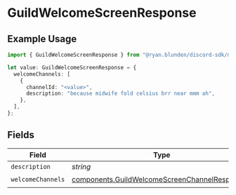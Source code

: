 # GuildWelcomeScreenResponse

## Example Usage

```typescript
import { GuildWelcomeScreenResponse } from "@ryan.blunden/discord-sdk/models/components";

let value: GuildWelcomeScreenResponse = {
  welcomeChannels: [
    {
      channelId: "<value>",
      description: "because midwife fold celsius brr near mmm ah",
    },
  ],
};
```

## Fields

| Field                                                                                                          | Type                                                                                                           | Required                                                                                                       | Description                                                                                                    |
| -------------------------------------------------------------------------------------------------------------- | -------------------------------------------------------------------------------------------------------------- | -------------------------------------------------------------------------------------------------------------- | -------------------------------------------------------------------------------------------------------------- |
| `description`                                                                                                  | *string*                                                                                                       | :heavy_minus_sign:                                                                                             | N/A                                                                                                            |
| `welcomeChannels`                                                                                              | [components.GuildWelcomeScreenChannelResponse](../../models/components/guildwelcomescreenchannelresponse.md)[] | :heavy_check_mark:                                                                                             | N/A                                                                                                            |